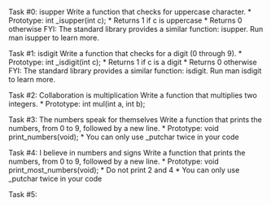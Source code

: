 Task #0: isupper
Write a function that checks for uppercase character.
	* Prototype: int _isupper(int c);
	* Returns 1 if c is uppercase
	* Returns 0 otherwise
	FYI: The standard library provides a similar function: isupper. Run man isupper to learn more.

Task #1: isdigit
Write a function that checks for a digit (0 through 9).
	* Prototype: int _isdigit(int c);
	* Returns 1 if c is a digit
	* Returns 0 otherwise
	FYI: The standard library provides a similar function: isdigit. Run man isdigit to learn more.

Task #2: Collaboration is multiplication
Write a function that multiplies two integers.
	* Prototype: int mul(int a, int b);

Task #3: The numbers speak for themselves
Write a function that prints the numbers, from 0 to 9, followed by a new line.
	* Prototype: void print_numbers(void);
	* You can only use _putchar twice in your code

Task #4: I believe in numbers and signs
Write a function that prints the numbers, from 0 to 9, followed by a new line.
	* Prototype: void print_most_numbers(void);
	* Do not print 2 and 4
	* You can only use _putchar twice in your code

Task #5: 
